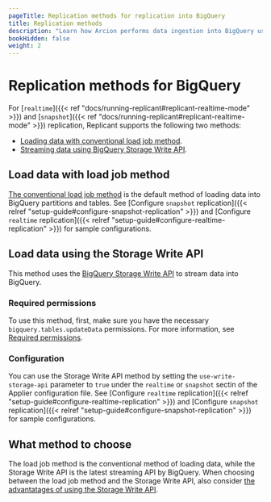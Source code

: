 ```yaml
---
pageTitle: Replication methods for replication into BigQuery
title: Replication methods
description: "Learn how Arcion performs data ingestion into BigQuery using BigQuery Storage Write API and conventional load job method."
bookHidden: false
weight: 2
---
```


# Replication methods for BigQuery

For [`realtime`]({{< ref "docs/running-replicant#replicant-realtime-mode" >}}) and [`snapshot`]({{< ref "docs/running-replicant#replicant-realtime-mode" >}}) replication, Replicant supports the following two methods:

- [Loading data with conventional load job method](#load-data-with-load-job-method).
- [Streaming data using BigQuery Storage Write API](#load-data-using-the-storage-write-api).

## Load data with load job method
[The conventional load job method](https://cloud.google.com/bigquery/docs/loading-data-cloud-storage-csv) is the default method of loading data into BigQuery partitions and tables. See [Configure `snapshot` replication]({{< relref "setup-guide#configure-snapshot-replication" >}}) and [Configure `realtime` replication]({{< relref "setup-guide#configure-realtime-replication" >}}) for sample configurations.

## Load data using the Storage Write API
This method uses the [BigQuery Storage Write API](https://cloud.google.com/bigquery/docs/write-api-streaming) to stream data into BigQuery. 

### Required permissions
To use this method, first, make sure you have the necessary `bigquery.tables.updateData` permissions. For more information, see [Required permissions](https://cloud.google.com/bigquery/docs/write-api#required_permissions).

### Configuration
You can use the Storage Write API method by setting the `use-write-storage-api` parameter to `true` under the `realtime` or `snapshot` sectin of the Applier configuration file. See [Configure `realtime` replication]({{< relref "setup-guide#configure-realtime-replication" >}}) and [Configure `snapshot` replication]({{< relref "setup-guide#configure-snapshot-replication" >}}) for sample configurations.

## What method to choose
The load job method is the conventional method of loading data, while the Storage Write API is the latest streaming API by BigQuery. When choosing between the load job method and the Storage Write API, also consider [the advantatages of using the Storage Write API](https://cloud.google.com/bigquery/docs/write-api#advantages).